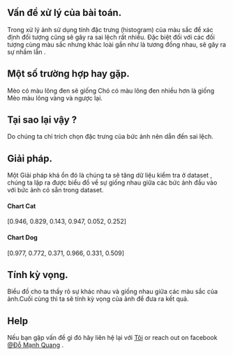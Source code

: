 ## Vấn đề xử lý của bài toán.

Trong xử lý ảnh sử dụng tính đặc trưng (histogram) của màu sắc 
để xác định đối tượng cũng sẽ gây ra sai lệch rất nhiều. Đặc 
biệt đối với các đối tượng cùng màu sắc nhưng khác loài gần 
 như là tương đồng nhau, sẽ gây ra sự nhầm lẫn .
 
## Một số trường hợp hay gặp.
 
 Mèo có màu lông đen sẽ giống Chó có màu lông đen nhiều hơn là 
 giống Mèo màu lông vàng và ngược lại.
 
## Tại sao lại vậy ?
 
 Do chúng ta chỉ trích chọn đặc trưng của bức ảnh nên dẫn đến sai 
 lệch.
 
## Giải pháp.
Một Giải pháp khá ổn đó là chúng ta sẽ tăng dữ liệu kiểm tra ở 
dataset , chúng ta lập ra được biểu đồ về sự giống nhau giữa các 
bức ảnh đầu vào với bức ảnh có sẵn trong dataset.

#### Chart Cat 
 [0.946, 0.829, 0.143, 0.947, 0.052, 0.252]

#### Chart Dog 
 [0.977, 0.772, 0.371, 0.966, 0.331, 0.509]

## Tính kỳ vọng.
Biểu đồ cho ta thấy rõ sự khác nhau và giống nhau giữa các màu sắc 
của ảnh.Cuối cùng thì ta sẽ tính kỳ vọng của ảnh để đưa ra kết quả.
      
## Help
Nếu bạn gặp vấn đề gì đó hãy liên hệ lại với [Tôi](https://github.com/DoManhQuang) or reach out on facebook [@Đỗ Mạnh Quang](https://www.facebook.com/ManhQuangITBlue) .

 
